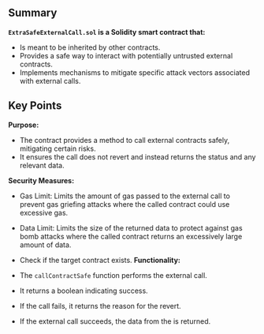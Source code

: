 ## Summary
**`ExtraSafeExternalCall.sol` is a Solidity smart contract that:**

- Is meant to be inherited by other contracts.
- Provides a safe way to interact with potentially untrusted external contracts.
- Implements mechanisms to mitigate specific attack vectors associated with external calls.
## Key Points
**Purpose:**

- The contract provides a method to call external contracts safely, mitigating certain risks.
- It ensures the call does not revert and instead returns the status and any relevant data.

**Security Measures:**

- Gas Limit: Limits the amount of gas passed to the external call to prevent gas griefing attacks where the called contract could use excessive gas.
- Data Limit: Limits the size of the returned data to protect against gas bomb attacks where the called contract returns an excessively large amount of data.
- Check if the target contract exists.
**Functionality:**

- The `callContractSafe` function performs the external call.
- It returns a boolean indicating success.
- If the call fails, it returns the reason for the revert.
- If the external call succeeds, the data from the is returned.
